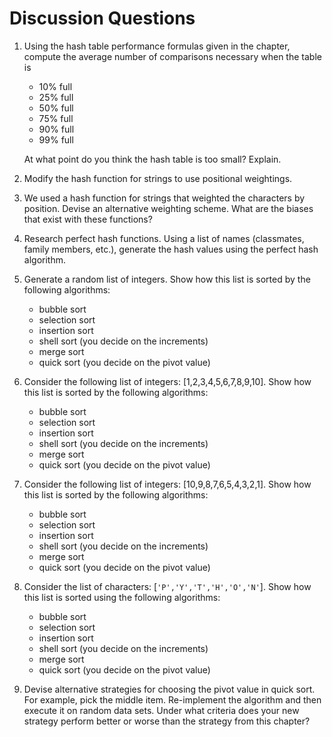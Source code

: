 Discussion Questions
====================

1.  Using the hash table performance formulas given in the chapter,
    compute the average number of comparisons necessary when the table
    is

    -   10% full
    -   25% full
    -   50% full
    -   75% full
    -   90% full
    -   99% full

    At what point do you think the hash table is too small? Explain.

2.  Modify the hash function for strings to use positional weightings.
3.  We used a hash function for strings that weighted the characters
    by position. Devise an alternative weighting scheme. What are the
    biases that exist with these functions?
4.  Research perfect hash functions. Using a list of names (classmates,
    family members, etc.), generate the hash values using the perfect
    hash algorithm.
5.  Generate a random list of integers. Show how this list is sorted by
    the following algorithms:
    -   bubble sort
    -   selection sort
    -   insertion sort
    -   shell sort (you decide on the increments)
    -   merge sort
    -   quick sort (you decide on the pivot value)

6.  Consider the following list of integers: \[1,2,3,4,5,6,7,8,9,10\].
    Show how this list is sorted by the following algorithms:
    -   bubble sort
    -   selection sort
    -   insertion sort
    -   shell sort (you decide on the increments)
    -   merge sort
    -   quick sort (you decide on the pivot value)

7.  Consider the following list of integers: \[10,9,8,7,6,5,4,3,2,1\].
    Show how this list is sorted by the following algorithms:
    -   bubble sort
    -   selection sort
    -   insertion sort
    -   shell sort (you decide on the increments)
    -   merge sort
    -   quick sort (you decide on the pivot value)

8.  Consider the list of characters: \[`'P','Y','T','H','O','N'`\]. Show
    how this list is sorted using the following algorithms:
    -   bubble sort
    -   selection sort
    -   insertion sort
    -   shell sort (you decide on the increments)
    -   merge sort
    -   quick sort (you decide on the pivot value)

9.  Devise alternative strategies for choosing the pivot value in
    quick sort. For example, pick the middle item. Re-implement the
    algorithm and then execute it on random data sets. Under what
    criteria does your new strategy perform better or worse than the
    strategy from this chapter?

